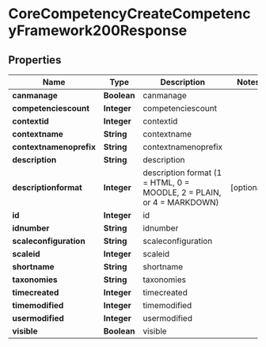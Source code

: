 

# CoreCompetencyCreateCompetencyFramework200Response


## Properties

| Name | Type | Description | Notes |
|------------ | ------------- | ------------- | -------------|
|**canmanage** | **Boolean** | canmanage |  |
|**competenciescount** | **Integer** | competenciescount |  |
|**contextid** | **Integer** | contextid |  |
|**contextname** | **String** | contextname |  |
|**contextnamenoprefix** | **String** | contextnamenoprefix |  |
|**description** | **String** | description |  |
|**descriptionformat** | **Integer** | description format (1 &#x3D; HTML, 0 &#x3D; MOODLE, 2 &#x3D; PLAIN, or 4 &#x3D; MARKDOWN) |  [optional] |
|**id** | **Integer** | id |  |
|**idnumber** | **String** | idnumber |  |
|**scaleconfiguration** | **String** | scaleconfiguration |  |
|**scaleid** | **Integer** | scaleid |  |
|**shortname** | **String** | shortname |  |
|**taxonomies** | **String** | taxonomies |  |
|**timecreated** | **Integer** | timecreated |  |
|**timemodified** | **Integer** | timemodified |  |
|**usermodified** | **Integer** | usermodified |  |
|**visible** | **Boolean** | visible |  |



